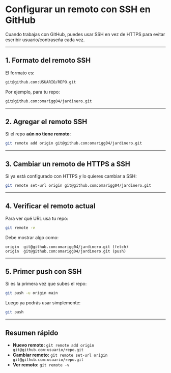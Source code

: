 # Configurar un remoto con SSH en GitHub

Cuando trabajas con GitHub, puedes usar SSH en vez de HTTPS para evitar escribir usuario/contraseña cada vez.

---

## 1. Formato del remoto SSH

El formato es:

```bash
git@github.com:USUARIO/REPO.git
```

Por ejemplo, para tu repo:

```bash
git@github.com:omarigg04/jardinero.git
```

---

## 2. Agregar el remoto SSH

Si el repo **aún no tiene remoto**:

```bash
git remote add origin git@github.com:omarigg04/jardinero.git
```

---

## 3. Cambiar un remoto de HTTPS a SSH

Si ya está configurado con HTTPS y lo quieres cambiar a SSH:

```bash
git remote set-url origin git@github.com:omarigg04/jardinero.git
```

---

## 4. Verificar el remoto actual

Para ver qué URL usa tu repo:

```bash
git remote -v
```

Debe mostrar algo como:

```
origin  git@github.com:omarigg04/jardinero.git (fetch)
origin  git@github.com:omarigg04/jardinero.git (push)
```

---

## 5. Primer push con SSH

Si es la primera vez que subes el repo:

```bash
git push -u origin main
```

Luego ya podrás usar simplemente:

```bash
git push
```

---

## Resumen rápido

* **Nuevo remoto:** `git remote add origin git@github.com:usuario/repo.git`
* **Cambiar remoto:** `git remote set-url origin git@github.com:usuario/repo.git`
* **Ver remoto:** `git remote -v`
